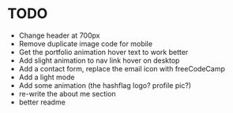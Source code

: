 # TODO

- Change header at 700px
- Remove duplicate image code for mobile
- Get the portfolio animation hover text to work better
- Add slight animation to nav link hover on desktop
- Add a contact form, replace the email icon with freeCodeCamp
- Add a light mode
- Add some animation (the hashflag logo? profile pic?)
- re-write the about me section
- better readme